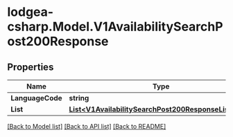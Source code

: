 
# lodgea-csharp.Model.V1AvailabilitySearchPost200Response

## Properties

Name | Type | Description | Notes
------------ | ------------- | ------------- | -------------
**LanguageCode** | **string** |  | [optional] 
**List** | [**List&lt;V1AvailabilitySearchPost200ResponseListInner&gt;**](V1AvailabilitySearchPost200ResponseListInner.md) |  | [optional] 

[[Back to Model list]](../README.md#documentation-for-models)
[[Back to API list]](../README.md#documentation-for-api-endpoints)
[[Back to README]](../README.md)

